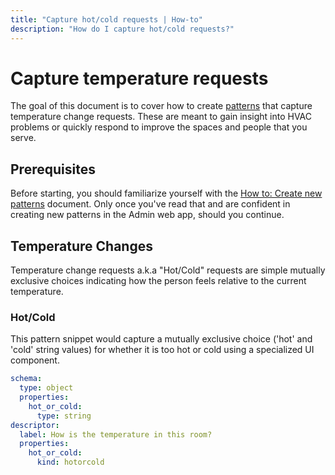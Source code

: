 ```yaml
---
title: "Capture hot/cold requests | How-to"
description: "How do I capture hot/cold requests?"
---
```


# Capture temperature requests

The goal of this document is to cover how to create [patterns](/topic/patterns/) that capture temperature change requests. These are meant to gain insight into HVAC problems or quickly respond to improve the spaces and people that you serve.

## Prerequisites

Before starting, you should familiarize yourself with the [How to: Create new patterns](/how-to/create-new-patterns/) document. Only once you've read that and are confident in creating new patterns in the Admin web app, should you continue.

## Temperature Changes

Temperature change requests a.k.a "Hot/Cold" requests are simple mutually exclusive choices indicating how the person feels relative to the current temperature.

### Hot/Cold

This pattern snippet would capture a mutually exclusive choice ('hot' and 'cold' string values) for whether it is too hot or cold using a specialized UI component.

```yaml
schema:
  type: object
  properties:
    hot_or_cold:
      type: string
descriptor:
  label: How is the temperature in this room?
  properties:
    hot_or_cold:
      kind: hotorcold
```

<CaptionedImage
  src="/images/how-tos/capture-hot-or-cold.png"
  alt="Capture hot vs. cold request"
  width="85%"
/>
